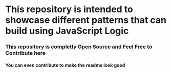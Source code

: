 <h1>This repository is intended to showcase different patterns that can build using JavaScript Logic


<br>


<h3> This repository is completly Open Source and Feel Free to Contribute here



<h4> You can even contribute to make the readme look good
